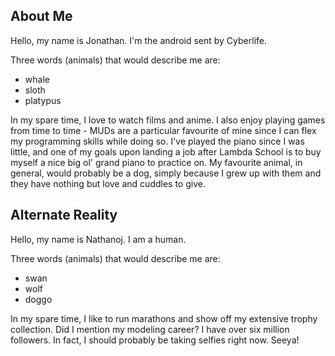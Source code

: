 ## About Me

Hello, my name is Jonathan. I'm the android sent by Cyberlife.

Three words (animals) that would describe me are:

- whale
- sloth
- platypus

In my spare time, I love to watch films and anime. I also enjoy playing games from time to time - MUDs are a particular favourite of mine since I can flex my programming skills while doing so. I've played the piano since I was little, and one of my goals upon landing a job after Lambda School is to buy myself a nice big ol' grand piano to practice on. My favourite animal, in general, would probably be a dog, simply because I grew up with them and they have nothing but love and cuddles to give.

## Alternate Reality

Hello, my name is Nathanoj. I am a human.

Three words (animals) that would describe me are:

- swan
- wolf
- doggo

In my spare time, I like to run marathons and show off my extensive trophy collection. Did I mention my modeling career? I have over six million followers. In fact, I should probably be taking selfies right now. Seeya!
